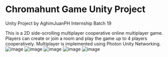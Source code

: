 # Chromahunt Game Unity Project

 Unity Project by AghimJuanPH Internship Batch 19
 
 This is a 2D side-scrolling multiplayer cooperative online multiplayer game.
 Players can create or join a room and play the game up to 4 players cooperatively.
 Multiplayer is implemented using Photon Unity Networking.
![image](https://user-images.githubusercontent.com/83574695/223753243-4913e07c-8013-40bb-9a6d-ccaf4909e5c3.png)
![image](https://user-images.githubusercontent.com/83574695/223753346-426926e4-b79a-49ec-88bd-e9be0681f0f9.png)
![image](https://user-images.githubusercontent.com/83574695/223753430-6fd7f56c-71c4-4941-82fd-da9c86b26322.png)
![image](https://user-images.githubusercontent.com/83574695/223754125-96fef0a3-e299-4136-a245-e9f873901456.png)
![image](https://user-images.githubusercontent.com/83574695/223754915-461b95a3-692c-4dea-9ebc-1b7497f60e2f.png)
